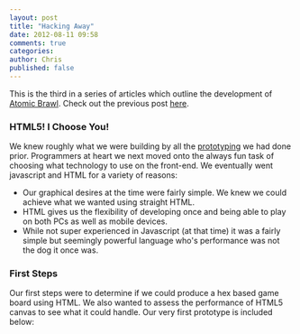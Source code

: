 ```yaml
---
layout: post
title: "Hacking Away"
date: 2012-08-11 09:58
comments: true
categories: 
author: Chris
published: false
---
```


This is the third in a series of articles which outline the development of <a href="http://atomicbrawl.com">Atomic Brawl</a>. Check out the previous post <a href="/blog/2012/08/05/born-from-cardboard/">here</a>.

### HTML5! I Choose You!

We knew roughly what we were building by all the <a href="/blog/2012/08/05/born-from-cardboard/">prototyping</a> we had done prior. Programmers at heart we next moved onto the always fun task of choosing what technology to use on the front-end. We eventually went javascript and HTML for a variety of reasons: <!-- more -->

- Our graphical desires at the time were fairly simple. We knew we could achieve what we wanted using straight HTML.
- HTML gives us the flexibility of developing once and being able to play on both PCs as well as mobile devices.
- While not super experienced in Javascript (at that time) it was a fairly simple but seemingly powerful language who's performance was not the dog it once was.

### First Steps

Our first steps were to determine if we could produce a hex based game board using HTML. We also wanted to assess the performance of HTML5 canvas to see what it could handle. Our very first prototype is included below:




